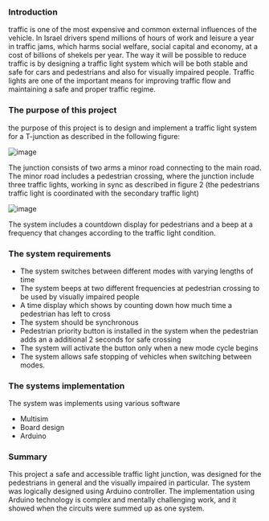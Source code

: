 
### Introduction 
traffic is one of the most expensive and common external influences of the vehicle. In Israel drivers spend millions of hours of work and leisure a year in traffic jams, which harms social welfare, social capital and economy, at a cost of billions of shekels per year. The way it will be possible to reduce traffic is by designing a traffic light system which will be both stable and safe for cars and pedestrians and also for visually impaired people. Traffic lights are one of the important means for improving traffic flow and maintaining a safe and proper traffic regime.


### The purpose of this project

the purpose of this project is to design and implement a traffic light system for a T-junction as described in the following figure:

![image](https://user-images.githubusercontent.com/72805044/104364990-12f08880-5520-11eb-9037-be9fd9a752e3.png)

The junction consists of two arms a minor road connecting to the main road. The minor road includes a pedestrian crossing, where the junction include three traffic lights, working in sync as described in figure 2 (the pedestrians traffic light is coordinated with the secondary traffic light)

![image](https://user-images.githubusercontent.com/72805044/104365147-50551600-5520-11eb-8506-a523e73a92fd.png)

The system includes a countdown display for pedestrians and a beep at a frequency that changes according to the traffic light condition.


### The system requirements

*	The system switches between different modes with varying lengths of time
*	The system beeps at two different frequencies at pedestrian crossing to be used by visually impaired people
*	A time display which shows by counting down how much time a pedestrian has left to cross
*	The system should be synchronous 
*	Pedestrian priority button is installed in the system when the pedestrian adds an a additional 2 seconds for safe crossing 
*	The system will activate the button only when a new mode cycle begins
*	The system allows safe stopping of vehicles when switching between modes.


### The systems implementation

The system was implements using various software
*	Multisim
*	Board design
*	Arduino


### Summary 

This project a safe and accessible traffic light junction, was designed for the pedestrians in general and the visually impaired in particular.
The system was logically designed using Arduino controller. The implementation using Arduino technology is complex and mentally challenging work, and it showed when the circuits were summed up as one system.

